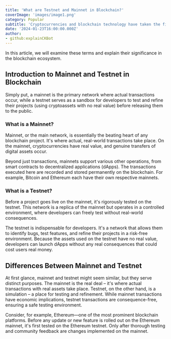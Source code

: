 ```yaml
---
title: 'What are Testnet and Mainnet in Blockchain?'
coverImage: 'images/image1.png'
category: Popular
subtitle: 'Cryptocurrencies and blockchain technology have taken the financial world by storm, giving rise to various terms and concepts that might be difficult to understand for the uninitiated. Two such terms are “mainnet” and “testnet.”'
date: '2024-01-23T16:00:00.000Z'
author: 
- github:explainCKBot
---
```



In this article, we will examine these terms and explain their significance in the blockchain ecosystem.


## Introduction to Mainnet and Testnet in Blockchain

Simply put, a mainnet is the primary network where actual transactions occur, while a testnet serves as a sandbox for developers to test and refine their projects (using cryptoassets with no real value) before releasing them to the public. 


### What is a Mainnet?

Mainnet, or the main network, is essentially the beating heart of any blockchain project. It's where actual, real-world transactions take place. On the mainnet, cryptocurrencies have real value, and genuine transfers of digital assets occur.

Beyond just transactions, mainnets support various other operations, from smart contracts to decentralized applications (dApps). The transactions executed here are recorded and stored permanently on the blockchain. For example, Bitcoin and Ethereum each have their own respective mainnets.


### What is a Testnet?

Before a project goes live on the mainnet, it's rigorously tested on the testnet. This network is a replica of the mainnet but operates in a controlled environment, where developers can freely test without real-world consequences.

The testnet is indispensable for developers. It's a network that allows them to identify bugs, test features, and refine their projects in a risk-free environment. Because the assets used on the testnet have no real value, developers can launch dApps without any real consequences that could cost users real money.


## Differences Between Mainnet and Testnet

At first glance, mainnet and testnet might seem similar, but they serve distinct purposes. The mainnet is the real deal – it's where actual transactions with real assets take place. Testnet, on the other hand, is a simulation – a place for testing and refinement. While mainnet transactions have economic implications, testnet transactions are consequence-free, ensuring a safe testing environment.

Consider, for example, Ethereum—one of the most prominent blockchain platforms. Before any update or new feature is rolled out on the Ethereum mainnet, it's first tested on the Ethereum testnet. Only after thorough testing and community feedback are changes implemented on the mainnet.